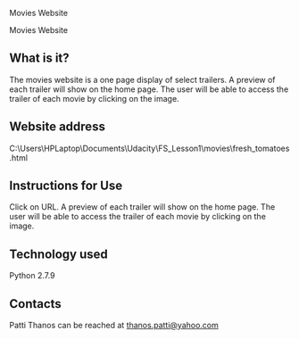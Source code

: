 Movies Website

  Movies Website

  What is it?
  -----------
The movies website is a one page display of select trailers. A preview of each trailer
will show on the home page. The user will be able to access the trailer of each movie
by clicking on the image.

  Website address
  ------------------

  C:\Users\HPLaptop\Documents\Udacity\FS_Lesson1\movies\fresh_tomatoes.html

  Instructions for Use
  ------------------

Click on URL. A preview of each trailer will show on the home page. The user will be able to access the trailer of each movie
by clicking on the image.

  Technology used
  ------------------

  Python 2.7.9
  

  Contacts
  --------

  Patti Thanos can be reached at thanos.patti@yahoo.com 




